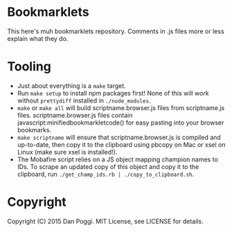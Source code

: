 # Bookmarklets

This here's muh bookmarklets repository. Comments in .js files more or less explain what they do.

# Tooling

* Just about everything is a `make` target.
* Run `make setup` to install npm packages first! None of this will work without `prettydiff` installed in `./node_modules`.
* `make` or `make all` will build scriptname.browser.js files from scriptname.js files. scriptname.browser.js files contain javascript:minifiedbookmarkletcode() for easy pasting into your browser bookmarks.
* `make scriptname` will ensure that scriptname.browser.js is compiled and up-to-date, then copy it to the clipboard using pbcopy on Mac or xsel on Linux (make sure xsel is installed!).
* The Mobafire script relies on a JS object mapping champion names to IDs. To scrape an updated copy of this object and copy it to the clipboard, run `./get_champ_ids.rb | ./copy_to_clipboard.sh`.

# Copyright

Copyright (C) 2015 Dan Poggi. MIT License, see LICENSE for details.
